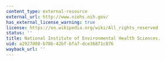 ```yaml
---
content_type: external-resource
external_url: http://www.niehs.nih.gov/
has_external_license_warning: true
license: https://en.wikipedia.org/wiki/All_rights_reserved
status: ''
title: National Institute of Environmental Health Sciences.
uid: a2927d08-b78b-42bf-bfa7-dce36871c876
wayback_url: ''
---
```

